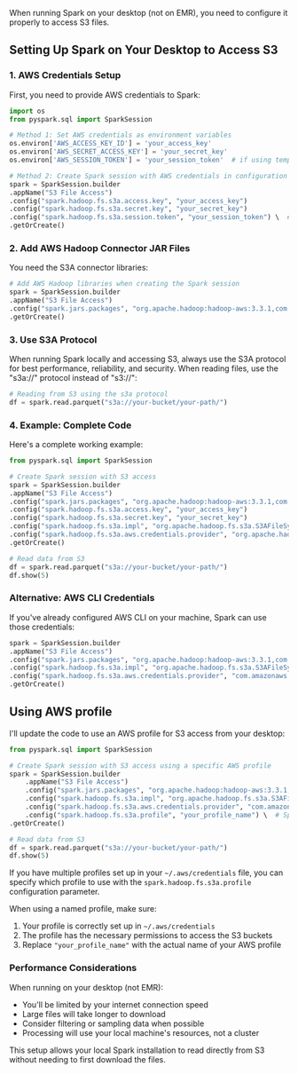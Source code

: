 When running Spark on your desktop (not on EMR), you need to configure it properly to access S3 files.

## Setting Up Spark on Your Desktop to Access S3

### 1. AWS Credentials Setup

First, you need to provide AWS credentials to Spark:

```python
import os
from pyspark.sql import SparkSession

# Method 1: Set AWS credentials as environment variables
os.environ['AWS_ACCESS_KEY_ID'] = 'your_access_key'
os.environ['AWS_SECRET_ACCESS_KEY'] = 'your_secret_key'
os.environ['AWS_SESSION_TOKEN'] = 'your_session_token'  # if using temporary credentials

# Method 2: Create Spark session with AWS credentials in configuration
spark = SparkSession.builder
.appName("S3 File Access")
.config("spark.hadoop.fs.s3a.access.key", "your_access_key")
.config("spark.hadoop.fs.s3a.secret.key", "your_secret_key")
.config("spark.hadoop.fs.s3a.session.token", "your_session_token") \  # if needed
.getOrCreate()
```

### 2. Add AWS Hadoop Connector JAR Files

You need the S3A connector libraries:

```python
# Add AWS Hadoop libraries when creating the Spark session
spark = SparkSession.builder
.appName("S3 File Access")
.config("spark.jars.packages", "org.apache.hadoop:hadoop-aws:3.3.1,com.amazonaws:aws-java-sdk-bundle:1.11.901")
.getOrCreate()
```

### 3. Use S3A Protocol
When running Spark locally and accessing S3, always use the S3A protocol for best performance, reliability, and security.
When reading files, use the "s3a://" protocol instead of "s3://":

```python
# Reading from S3 using the s3a protocol
df = spark.read.parquet("s3a://your-bucket/your-path/")
```

### 4. Example: Complete Code

Here's a complete working example:

```python
from pyspark.sql import SparkSession

# Create Spark session with S3 access
spark = SparkSession.builder
.appName("S3 File Access")
.config("spark.jars.packages", "org.apache.hadoop:hadoop-aws:3.3.1,com.amazonaws:aws-java-sdk-bundle:1.11.901")
.config("spark.hadoop.fs.s3a.access.key", "your_access_key")
.config("spark.hadoop.fs.s3a.secret.key", "your_secret_key")
.config("spark.hadoop.fs.s3a.impl", "org.apache.hadoop.fs.s3a.S3AFileSystem")
.config("spark.hadoop.fs.s3a.aws.credentials.provider", "org.apache.hadoop.fs.s3a.SimpleAWSCredentialsProvider")
.getOrCreate()

# Read data from S3
df = spark.read.parquet("s3a://your-bucket/your-path/")
df.show(5)
```

### Alternative: AWS CLI Credentials

If you've already configured AWS CLI on your machine, Spark can use those credentials:

```python
spark = SparkSession.builder
.appName("S3 File Access")
.config("spark.jars.packages", "org.apache.hadoop:hadoop-aws:3.3.1,com.amazonaws:aws-java-sdk-bundle:1.11.901")
.config("spark.hadoop.fs.s3a.impl", "org.apache.hadoop.fs.s3a.S3AFileSystem")
.config("spark.hadoop.fs.s3a.aws.credentials.provider", "com.amazonaws.auth.DefaultAWSCredentialsProviderChain")
.getOrCreate()
```

## Using AWS profile

I'll update the code to use an AWS profile for S3 access from your desktop:

```python
from pyspark.sql import SparkSession

# Create Spark session with S3 access using a specific AWS profile
spark = SparkSession.builder
    .appName("S3 File Access")
    .config("spark.jars.packages", "org.apache.hadoop:hadoop-aws:3.3.1,com.amazonaws:aws-java-sdk-bundle:1.11.901")
    .config("spark.hadoop.fs.s3a.impl", "org.apache.hadoop.fs.s3a.S3AFileSystem")
    .config("spark.hadoop.fs.s3a.aws.credentials.provider", "com.amazonaws.auth.profile.ProfileCredentialsProvider")
    .config("spark.hadoop.fs.s3a.profile", "your_profile_name") \  # Specify your AWS profile name here
.getOrCreate()

# Read data from S3
df = spark.read.parquet("s3a://your-bucket/your-path/")
df.show(5)
```

If you have multiple profiles set up in your `~/.aws/credentials` file, you can specify which profile to use with the
`spark.hadoop.fs.s3a.profile` configuration parameter.

When using a named profile, make sure:

1. Your profile is correctly set up in `~/.aws/credentials`
2. The profile has the necessary permissions to access the S3 buckets
3. Replace `"your_profile_name"` with the actual name of your AWS profile


### Performance Considerations

When running on your desktop (not EMR):

- You'll be limited by your internet connection speed
- Large files will take longer to download
- Consider filtering or sampling data when possible
- Processing will use your local machine's resources, not a cluster

This setup allows your local Spark installation to read directly from S3 without needing to first download the files.